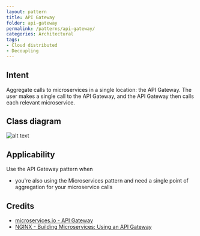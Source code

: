 ```yaml
---
layout: pattern
title: API Gateway
folder: api-gateway
permalink: /patterns/api-gateway/
categories: Architectural
tags:
- Cloud distributed
- Decoupling
---
```


## Intent

Aggregate calls to microservices in a single location: the API Gateway. The user makes a single
call to the API Gateway, and the API Gateway then calls each relevant microservice.

## Class diagram
![alt text](./etc/api-gateway.png "API Gateway")

## Applicability

Use the API Gateway pattern when

* you're also using the Microservices pattern and need a single point of aggregation for your
microservice calls

## Credits

* [microservices.io - API Gateway](http://microservices.io/patterns/apigateway.html)
* [NGINX - Building Microservices: Using an API Gateway](https://www.nginx.com/blog/building-microservices-using-an-api-gateway/)
